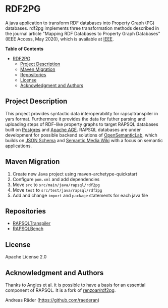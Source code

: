# RDF2PG

A java application to transform RDF databases into Property Graph (PG) databases.
rdf2pg implements three transformation methods described in the journal article
"Mapping RDF Databases to Property Graph Databases"
(IEEE Access, May 2020), which is available at [IEEE](https://ieeexplore.ieee.org/document/9088985).

<!-- markdownlint-disable-next-line MD036 -->
**Table of Contents**

- [RDF2PG](#rdf2pg)
  - [Project Description](#project-description)
  - [Maven Migration](#maven-migration)
  - [Repositories](#repositories)
  - [License](#license)
  - [Acknowledgment and Authors](#acknowledgment-and-authors)

## Project Description

This project provides syntactic data interoperability for rapsqltranspiler in yars format. Furthermore it provides the data for futher parsing and uploading steps of RDF-like property graphs to target RAPSQL databases built on [Postgres](https://www.postgresql.org/) and [Apache AGE](https://age.apache.org/). RAPSQL databases are under development for possible backend solutions of [OpenSemanticLab](https://github.com/OpenSemanticLab), which builds on [JSON Schema](https://json-schema.org/) and [Semantic Media Wiki](https://www.semantic-mediawiki.org/wiki/Semantic_MediaWiki) with a focus on semantic applications.

## Maven Migration

1. Create new Java project using maven-archetype-quickstart
2. Configure `pom.xml` and add dependencies
3. Move `src` to `src/main/java/rapsql/rdf2pg`
4. Move `test` to `src/test/java/rapsql/rdf2pg`
5. Add and change `import` and `package` statements for each java file

## Repositories

- [RAPSQLTranspiler](https://github.com/OpenSemanticWorld/rapsqltranspiler)
- [RAPSQLBench](https://github.com/OpenSemanticWorld/rapsqlbench)

## License

Apache License 2.0

## Acknowledgment and Authors

Thanks to Angles et al. it is possible to have a basis for an essential component of RAPSQL. It is a fork of [renzoar/rdf2pg](https://github.com/renzoar/rdf2pg/tree/master/src).

Andreas Räder (<https://github.com/raederan>)
